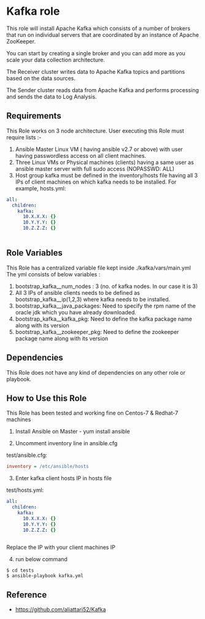 
# Kafka role

This role will install Apache Kafka which consists of a number of brokers that run on individual servers that are coordinated by an instance of Apache ZooKeeper. 

You can start by creating a single broker and you can add more as you scale your data collection architecture. 

The Receiver cluster writes data to Apache Kafka topics and partitions based on the data sources. 

The Sender cluster reads data from Apache Kafka and performs processing and sends the data to Log Analysis.

## Requirements

This Role works on 3 node architecture. User executing this Role must require lists :-
1) Ansible Master Linux VM ( having ansible v2.7 or above) with user having passwordless access on all client machines.
2) Three Linux VMs or Physical machines (clients) having a same user as ansible master server with full sudo access (NOPASSWD: ALL)
3) Host group kafka must be defined in the inventory/hosts file having all 3 IPs of client machines on which kafka needs to be installed. 
For example, hosts.yml:
```yaml
all:
  children:
    kafka:
      10.X.X.X: {}
      10.Y.Y.Y: {}
      10.Z.Z.Z: {}
      
```

## Role Variables

This Role has a centralized variable file kept inside ./kafka/vars/main.yml
The yml consists of below variables :
1) bootstrap_kafka__num_nodes : 3 (no. of kafka nodes. In our case it is 3)
2) All 3 IPs of ansible clients needs to be defined as bootstrap_kafka__ip(1,2,3) where kafka needs to be installed.
3) bootstrap_kafka__java_packages: Need to specify the rpm name of the oracle jdk which you have already downloaded.
4) bootstrap_kafka__kafka_pkg: Need to define the kafka package name along with its version
5) bootstrap_kafka__zookeeper_pkg: Need to define the zookeeper package name along with its version

## Dependencies

This Role does not have any kind of dependencies on any other role or playbook.

## How to Use this Role

This Role has been tested and working fine on Centos-7 & Redhat-7 machines

1) Install Ansible on Master - yum install ansible

2) Uncomment inventory line in ansible.cfg

test/ansible.cfg:
```ini
inventory = /etc/ansible/hosts
```

3) Enter kafka client hosts IP in hosts file

test/hosts.yml:
```yaml
all:
  children:
    kafka:
      10.X.X.X: {}
      10.Y.Y.Y: {}
      10.Z.Z.Z: {}
      
```

Replace the IP with your client machines IP


4) run below command

```shell
$ cd tests
$ ansible-playbook kafka.yml

```

## Reference

- https://github.com/aliattari52/Kafka